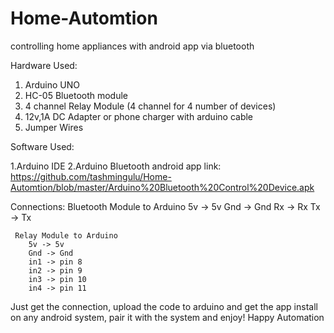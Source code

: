# Home-Automtion
controlling home appliances with android app via bluetooth

Hardware Used:
  1. Arduino UNO
  2. HC-05 Bluetooth module
  3. 4 channel Relay Module (4 channel for 4 number of devices)
  4. 12v,1A DC Adapter or phone charger with arduino cable
  4. Jumper Wires
  
Software Used:
  
  1.Arduino IDE
  2.Arduino Bluetooth android app
      link: https://github.com/tashmingulu/Home-Automtion/blob/master/Arduino%20Bluetooth%20Control%20Device.apk
      
Connections:
      Bluetooth Module to Arduino
        5v -> 5v
        Gnd -> Gnd
        Rx -> Rx
        Tx -> Tx
     
     Relay Module to Arduino
        5v -> 5v
        Gnd -> Gnd
        in1 -> pin 8
        in2 -> pin 9
        in3 -> pin 10
        in4 -> pin 11
        
   Just get the connection, upload the code to arduino and get the app install on any android system, pair it with the system and enjoy!
   Happy Automation
        

  
